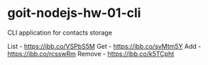 # goit-nodejs-hw-01-cli

CLI application for contacts storage

List - https://ibb.co/VSPbS5M
Get - https://ibb.co/svMtm5Y
Add - https://ibb.co/rcsswRm
Remove - https://ibb.co/k5TCpht
